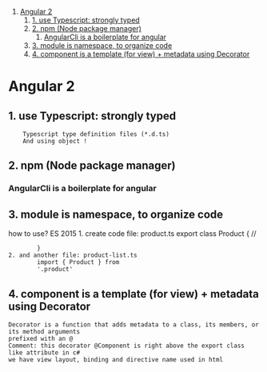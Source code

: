 <!-- TOC insertAnchor:true orderedList:true -->

1. [Angular 2](#angular-2)
    1. [1. use Typescript: strongly typed](#1-use-typescript-strongly-typed)
    2. [2. npm (Node package manager)](#2-npm-node-package-manager)
        1. [AngularCli is a boilerplate for angular](#angularcli-is-a-boilerplate-for-angular)
    3. [3. module is namespace, to organize code](#3-module-is-namespace-to-organize-code)
    4. [4. component is a template (for view) + metadata using Decorator](#4-component-is-a-template-for-view-metadata-using-decorator)

<!-- /TOC -->

<a id="markdown-angular-2" name="angular-2"></a>
# Angular 2
<a id="markdown-1-use-typescript-strongly-typed" name="1-use-typescript-strongly-typed"></a>
## 1. use Typescript: strongly typed 
        Typescript type definition files (*.d.ts)
        And using object !
<a id="markdown-2-npm-node-package-manager" name="2-npm-node-package-manager"></a>
## 2. npm (Node package manager)
<a id="markdown-angularcli-is-a-boilerplate-for-angular" name="angularcli-is-a-boilerplate-for-angular"></a>
### AngularCli is a boilerplate for angular 
<a id="markdown-" name=""></a>
<a id="markdown-3-module-is-namespace-to-organize-code" name="3-module-is-namespace-to-organize-code"></a>
## 3. module is namespace, to organize code 
   how to use? ES 2015 
    1. create code file: product.ts
            export class Product { //
                
            }
    2. and another file: product-list.ts
            import { Product } from
            '.product'
<a id="markdown-4-component-is-a-template-for-view-metadata-using-decorator" name="4-component-is-a-template-for-view-metadata-using-decorator"></a>
## 4. component is a template (for view) + metadata using Decorator
    Decorator is a function that adds metadata to a class, its members, or its method arguments
    prefixed with an @
    Comment: this decorator @Component is right above the export class like attribute in c#
    we have view layout, binding and directive name used in html

        
        